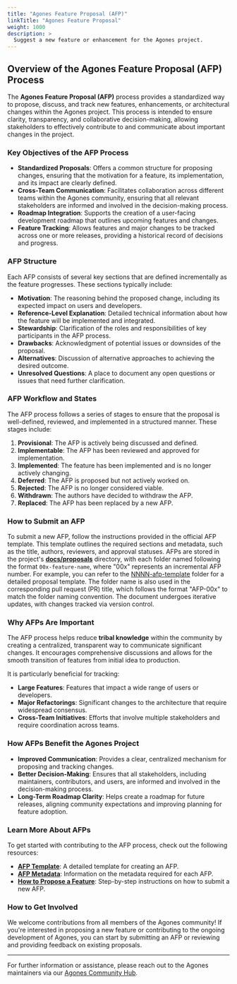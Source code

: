 ```yaml
---
title: "Agones Feature Proposal (AFP)"
linkTitle: "Agones Feature Proposal"
weight: 1000
description: >
  Suggest a new feature or enhancement for the Agones project.
---
```


## Overview of the Agones Feature Proposal (AFP) Process

The **Agones Feature Proposal (AFP)** process provides a standardized way to propose, discuss, and track new features, enhancements, or architectural changes within the Agones project. This process is intended to ensure clarity, transparency, and collaborative decision-making, allowing stakeholders to effectively contribute to and communicate about important changes in the project.

### Key Objectives of the AFP Process

- **Standardized Proposals**: Offers a common structure for proposing changes, ensuring that the motivation for a feature, its implementation, and its impact are clearly defined.
- **Cross-Team Communication**: Facilitates collaboration across different teams within the Agones community, ensuring that all relevant stakeholders are informed and involved in the decision-making process.
- **Roadmap Integration**: Supports the creation of a user-facing development roadmap that outlines upcoming features and changes.
- **Feature Tracking**: Allows features and major changes to be tracked across one or more releases, providing a historical record of decisions and progress.

### AFP Structure

Each AFP consists of several key sections that are defined incrementally as the feature progresses. These sections typically include:

- **Motivation**: The reasoning behind the proposed change, including its expected impact on users and developers.
- **Reference-Level Explanation**: Detailed technical information about how the feature will be implemented and integrated.
- **Stewardship**: Clarification of the roles and responsibilities of key participants in the AFP process.
- **Drawbacks**: Acknowledgment of potential issues or downsides of the proposal.
- **Alternatives**: Discussion of alternative approaches to achieving the desired outcome.
- **Unresolved Questions**: A place to document any open questions or issues that need further clarification.

### AFP Workflow and States

The AFP process follows a series of stages to ensure that the proposal is well-defined, reviewed, and implemented in a structured manner. These stages include:

1. **Provisional**: The AFP is actively being discussed and defined.
2. **Implementable**: The AFP has been reviewed and approved for implementation.
3. **Implemented**: The feature has been implemented and is no longer actively changing.
4. **Deferred**: The AFP is proposed but not actively worked on.
5. **Rejected**: The AFP is no longer considered viable.
6. **Withdrawn**: The authors have decided to withdraw the AFP.
7. **Replaced**: The AFP has been replaced by a new AFP.

### How to Submit an AFP

To submit a new AFP, follow the instructions provided in the official AFP template. This template outlines the required sections and metadata, such as the title, authors, reviewers, and approval statuses. AFPs are stored in the project's **[docs/proposals](https://github.com/googleforgames/agones/blob/main/docs/proposals)** directory, with each folder named following the format `00x-feature-name`, where "00x" represents an incremental AFP number. For example, you can refer to the [NNNN-afp-template](https://github.com/googleforgames/agones/blob/main/docs/proposals/NNNN-afp-template) folder for a detailed proposal template. The folder name is also used in the corresponding pull request (PR) title, which follows the format "AFP-00x" to match the folder naming convention. The document undergoes iterative updates, with changes tracked via version control.

### Why AFPs Are Important

The AFP process helps reduce **tribal knowledge** within the community by creating a centralized, transparent way to communicate significant changes. It encourages comprehensive discussions and allows for the smooth transition of features from initial idea to production.

It is particularly beneficial for tracking:

- **Large Features**: Features that impact a wide range of users or developers.
- **Major Refactorings**: Significant changes to the architecture that require widespread consensus.
- **Cross-Team Initiatives**: Efforts that involve multiple stakeholders and require coordination across teams.

### How AFPs Benefit the Agones Project

- **Improved Communication**: Provides a clear, centralized mechanism for proposing and tracking changes.
- **Better Decision-Making**: Ensures that all stakeholders, including maintainers, contributors, and users, are informed and involved in the decision-making process.
- **Long-Term Roadmap Clarity**: Helps create a roadmap for future releases, aligning community expectations and improving planning for feature adoption.

### Learn More About AFPs

To get started with contributing to the AFP process, check out the following resources:

- **[AFP Template](https://github.com/googleforgames/agones/blob/main/docs/proposals/NNNN-afp-template/README.md)**: A detailed template for creating an AFP.
- **[AFP Metadata](https://github.com/googleforgames/agones/blob/main/docs/proposals/README.md#afp-metadata)**: Information on the metadata required for each AFP.
- **[How to Propose a Feature](https://github.com/googleforgames/agones/issues/new/choose)**: Step-by-step instructions on how to submit a new AFP.

<!-- ### Examples of AFPs

Here are some example AFPs that have been proposed or implemented in Agones:

- **[123-AFP: Example Feature](#)**: Description of a feature proposal.
- **[124-AFP: Example Architecture Change](#)**: Description of a major architectural change proposal. -->

### How to Get Involved

We welcome contributions from all members of the Agones community! If you're interested in proposing a new feature or contributing to the ongoing development of Agones, you can start by submitting an AFP or reviewing and providing feedback on existing proposals.

---

For further information or assistance, please reach out to the Agones maintainers via our [Agones Community Hub](https://agones.dev/site/community/).

